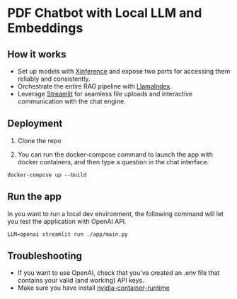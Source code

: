 # PDF Chatbot with Local LLM and Embeddings

## How it works

- Set up models with [Xinference](https://github.com/xorbitsai/inference) and expose two ports for accessing them reliably and consistently.
- Orchestrate the entire RAG pipeline with [LlamaIndex](https://www.llamaindex.ai/).
- Leverage [Streamlit](https://streamlit.io/) for seamless file uploads and interactive communication with the chat engine.

## Deployment

1. Clone the repo

2. You can run the docker-compose command to launch the app with docker containers, and then type a question in the chat interface.

```
docker-compose up --build
```

## Run the app

In you want to run a local dev environment, the following command will let you test the application with OpenAI API.

```
LLM=openai streamlit run ./app/main.py
```

## Troubleshooting

* If you want to use OpenAI, check that you've created an .env file that contains your valid (and working) API keys.
* Make sure you have install [nvidia-container-runtime](https://github.com/nvidia/nvidia-container-runtime#docker-engine-setup)


